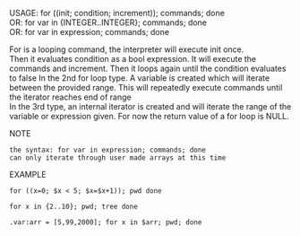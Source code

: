 USAGE: for ((init; condition; increment)); commands; done   
OR: for var in {INTEGER..INTEGER}; commands; done   
OR: for var in expression; commands; done   

For  is  a  looping command, the interpreter will execute init once.   
Then it evaluates condition as a bool expression. It will execute the commands and increment.
Then it loops again until the condition evaluates to false
In the 2nd for loop type. A variable is created
which will iterate between the provided range.
This will repeatedly execute commands until the iterator reaches end of range    
In the 3rd type, an internal iterator is created and will
iterate the range of the variable or expression given.
For now the return value of a for loop is NULL.   

NOTE   

    the syntax: for var in expression; commands; done
    can only iterate through user made arrays at this time
    

EXAMPLE   


    for ((x=0; $x < 5; $x=$x+1)); pwd done    

    for x in {2..10}; pwd; tree done   

    .var:arr = [5,99,2000]; for x in $arr; pwd; done   